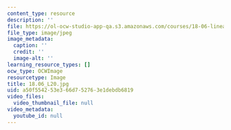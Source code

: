 ```yaml
---
content_type: resource
description: ''
file: https://ol-ocw-studio-app-qa.s3.amazonaws.com/courses/18-06-linear-algebra-spring-2010/a50f554253e366d752763e1debdb6819_18.06_L20.jpg
file_type: image/jpeg
image_metadata:
  caption: ''
  credit: ''
  image-alt: ''
learning_resource_types: []
ocw_type: OCWImage
resourcetype: Image
title: 18.06_L20.jpg
uid: a50f5542-53e3-66d7-5276-3e1debdb6819
video_files:
  video_thumbnail_file: null
video_metadata:
  youtube_id: null
---
```

